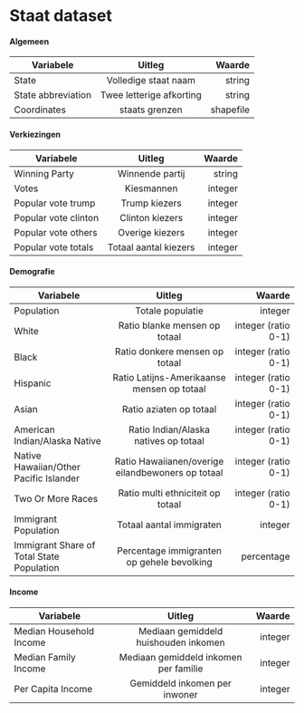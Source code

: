 # Staat dataset

#### Algemeen
| Variabele        | Uitleg           | Waarde  |
| ------------- |:-------------:| -----:|
State | Volledige staat naam | string
State abbreviation | Twee letterige afkorting | string
Coordinates | staats grenzen | shapefile

#### Verkiezingen
| Variabele        | Uitleg           | Waarde  |
| ------------- |:-------------:| -----:|
Winning Party | Winnende partij | string
Votes | Kiesmannen | integer
Popular vote trump | Trump kiezers | integer
Popular vote clinton | Clinton kiezers | integer
Popular vote others | Overige kiezers | integer
Popular vote totals | Totaal aantal kiezers | integer

#### Demografie
| Variabele        | Uitleg           | Waarde  |
| ------------- |:-------------:| -----:|
Population | Totale populatie | integer
White | Ratio blanke mensen op totaal | integer (ratio 0-1)
Black | Ratio donkere mensen op totaal  | integer (ratio 0-1)
Hispanic | Ratio Latijns-Amerikaanse mensen op totaal  | integer (ratio 0-1)
Asian | Ratio aziaten op totaal  | integer (ratio 0-1)
American Indian/Alaska Native | Ratio Indian/Alaska natives op totaal  | integer (ratio 0-1)
Native Hawaiian/Other Pacific Islander| Ratio Hawaiianen/overige eilandbewoners op totaal  | integer (ratio 0-1)
Two Or More Races | Ratio multi ethniciteit op totaal  | integer (ratio 0-1)
Immigrant Population | Totaal aantal immigraten | integer
Immigrant Share of Total State Population | Percentage immigranten op gehele bevolking | percentage

#### Income
| Variabele        | Uitleg           | Waarde  |
| ------------- |:-------------:| -----:|
Median Household Income | Mediaan gemiddeld huishouden inkomen | integer
Median Family Income | Mediaan gemiddeld inkomen per familie | integer
Per Capita Income | Gemiddeld inkomen per inwoner | integer
